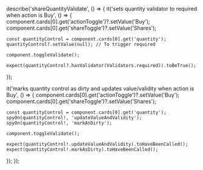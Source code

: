 describe('shareQuantityValidate', () => {
  it('sets quantity validator to required when action is Buy', () => {
    component.cards[0].get('actionToggle')?.setValue('Buy');
    component.cards[0].get('shareToggle')?.setValue('Shares');

    const quantityControl = component.cards[0].get('quantity');
    quantityControl?.setValue(null); // To trigger required

    component.toggleValidate();

    expect(quantityControl?.hasValidator(Validators.required)).toBeTrue();
  });

  it('marks quantity control as dirty and updates value/validity when action is Buy', () => {
    component.cards[0].get('actionToggle')?.setValue('Buy');
    component.cards[0].get('shareToggle')?.setValue('Shares');

    const quantityControl = component.cards[0].get('quantity');
    spyOn(quantityControl!, 'updateValueAndValidity');
    spyOn(quantityControl!, 'markAsDirty');

    component.toggleValidate();

    expect(quantityControl!.updateValueAndValidity).toHaveBeenCalled();
    expect(quantityControl!.markAsDirty).toHaveBeenCalled();
  });
});